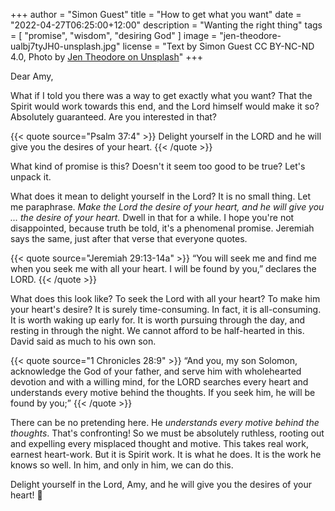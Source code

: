 +++
author = "Simon Guest"
title = "How to get what you want"
date = "2022-04-27T06:25:00+12:00"
description = "Wanting the right thing"
tags = [ "promise", "wisdom", "desiring God" ]
image = "jen-theodore-ualbj7tyJH0-unsplash.jpg"
license = "Text by Simon Guest CC BY-NC-ND 4.0, Photo by [Jen Theodore on Unsplash](https://unsplash.com/photos/ualbj7tyJH0)"
+++

Dear Amy,

What if I told you there was a way to get exactly what you want? That the Spirit would work towards this end, and the Lord himself would make it so? Absolutely guaranteed. Are you interested in that?

{{< quote source="Psalm 37:4" >}}
Delight yourself in the LORD and he will give you the desires of your heart.
{{< /quote >}}

What kind of promise is this? Doesn't it seem too good to be true? Let's unpack it.

What does it mean to delight yourself in the Lord? It is no small thing. Let me paraphrase. _Make the Lord the desire of your heart, and he will give you ... the desire of your heart._ Dwell in that for a while. I hope you're not disappointed, because truth be told, it's a phenomenal promise. Jeremiah says the same, just after that verse that everyone quotes.

{{< quote source="Jeremiah 29:13-14a" >}}
“You will seek me and find me when you seek me with all your heart. I will be found by you,” declares the LORD.
{{< /quote >}}

What does this look like? To seek the Lord with all your heart? To make him your heart's desire? It is surely time-consuming. In fact, it is all-consuming. It is worth waking up early for. It is worth pursuing through the day, and resting in through the night. We cannot afford to be half-hearted in this. David said as much to his own son.

{{< quote source="1 Chronicles 28:9" >}}
“And you, my son Solomon, acknowledge the God of your father, and serve him with wholehearted devotion and with a willing mind, for the LORD searches every heart and understands every motive behind the thoughts. If you seek him, he will be found by you;”
{{< /quote >}}

There can be no pretending here. He _understands every motive behind the thoughts_. That's confronting! So we must be absolutely ruthless, rooting out and expelling every misplaced thought and motive. This takes real work, earnest heart-work. But it is Spirit work. It is what he does. It is the work he knows so well. In him, and only in him, we can do this.

Delight yourself in the Lord, Amy, and he will give you the desires of your heart! 🙏
